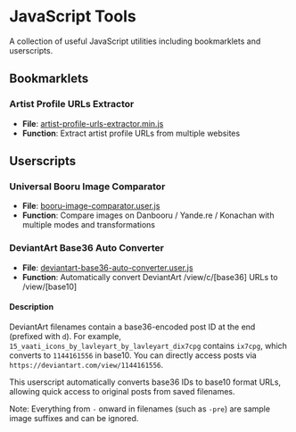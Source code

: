 # JavaScript Tools

A collection of useful JavaScript utilities including bookmarklets and userscripts.

## Bookmarklets

### Artist Profile URLs Extractor

- **File**: [artist-profile-urls-extractor.min.js](bookmarklets/artist-profile-urls-extractor.min.js)
- **Function**: Extract artist profile URLs from multiple websites

## Userscripts

### Universal Booru Image Comparator

- **File**: [booru-image-comparator.user.js](userscripts/booru-image-comparator.user.js)
- **Function**: Compare images on Danbooru / Yande.re / Konachan with multiple modes and transformations

### DeviantArt Base36 Auto Converter

- **File**: [deviantart-base36-auto-converter.user.js](userscripts/deviantart-base36-auto-converter.user.js)
- **Function**: Automatically convert DeviantArt /view/c/[base36] URLs to /view/[base10]

#### Description

DeviantArt filenames contain a base36-encoded post ID at the end (prefixed with `d`). For example, `15_vaati_icons_by_lavleyart_by_lavleyart_dix7cpg` contains `ix7cpg`, which converts to `1144161556` in base10. You can directly access posts via `https://deviantart.com/view/1144161556`.

This userscript automatically converts base36 IDs to base10 format URLs, allowing quick access to original posts from saved filenames.

Note: Everything from `-` onward in filenames (such as `-pre`) are sample image suffixes and can be ignored.
